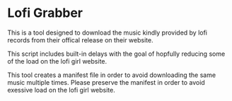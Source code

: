# Lofi Grabber

This is a tool designed to download the music kindly provided by lofi records
from their offical release on their website.

This script includes built-in delays with the goal of hopfully reducing some of
the load on the lofi girl website.

This tool creates a manifest file in order to avoid downloading the same music
multiple times. Please preserve the manifest in order to avoid exessive load on
the lofi girl website.
